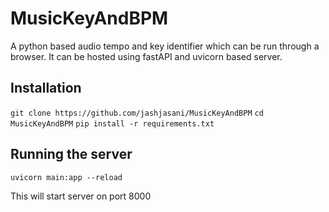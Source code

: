 # MusicKeyAndBPM
A python based audio tempo and key identifier which can be run through a browser. It can be hosted using fastAPI and uvicorn based server. 


## Installation 
`git clone https://github.com/jashjasani/MusicKeyAndBPM`
`cd MusicKeyAndBPM`
`pip install -r requirements.txt`




## Running the server 
`uvicorn main:app --reload`

This will start server on port 8000
